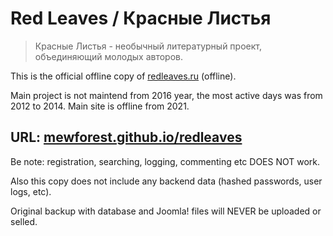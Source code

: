 # Red Leaves / Красные Листья

> Красные Листья - необычный литературный проект, объединяющий молодых авторов.

This is the official offline copy of [redleaves.ru](http://redleaves.ru) (offline).

Main project is not maintend from 2016 year, the most active days was from 2012 to 2014. Main site is offline from 2021.

## URL: [mewforest.github.io/redleaves](https://mewforest.github.io/redleaves/)

Be note: registration, searching, logging, commenting etc DOES NOT work.

Also this copy does not include any backend data (hashed passwords, user logs, etc).

Original backup with database and Joomla! files will NEVER be uploaded or selled.
